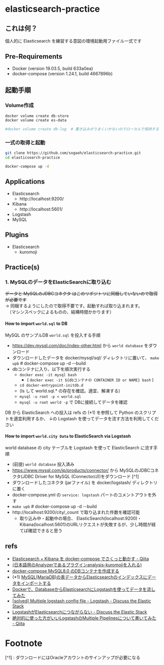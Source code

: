 # elasticsearch-practice

## これは何？
個人的に Elasticsearch を練習する意図の環境起動用ファイル一式です

## Pre-Requirements
- Docker (version 19.03.5, build 633a0ea)
- docker-compose (version 1.24.1, build 4667896b)

## 起動手順

### Volume作成

```sh
docker volume create db-store
docker volume create es-data

#docker volume create db-log  # 書き込みがうまくいかないのでローカルで保持する
```

### 一式の取得と起動
```sh
git clone https://github.com/sogaoh/elasticsearch-practice.git
cd elasticsearch-practice

docker-compose up -d
```

## Applications
- Elasticsearch
    - http://localhost:9200/
- Kibana 
    - http://localhost:5601/
- Logstash
- MySQL

## Plugins
- Elasticsearch
    - kuromoji


## Practice(s)

### 1. MySQLのデータをElasticSearchに取り込む

~~データと MySQLのJDBCコネクタ はこのリポジトリに同梱していないので取得が必要です~~  
-> 同梱するようにしたので取得不要です。起動すれば取り込まれます。  
　（マシンスペックによるものの、結構時間かかります）


#### How to import `world.sql` to DB
MySQL のサンプルDB `world.sql` を投入する手順

- https://dev.mysql.com/doc/index-other.html から `world database` をダウンロード
- ダウンロードしたデータを docker/mysql/sql/ ディレクトリに置いて、 `make upb` # docker-compose up -d --build
- dbコンテナに入り、以下を順次実行する
    - `docker exec -it mysql bash`
        - ( `docker exec -it ${dbコンテナの CONTAINER ID or NAME} bash` )
    - `cd docker-entrypoint-initdb.d`
    - (ls して world.sql.* の存在を確認。適宜、解凍する)
    - `mysql -u root -p < world.sql`
    - `mysql -u root world -p` で DBに接続してデータを確認

DB から ElasticSearch への投入は refs の (*1) を参照して Python のスクリプトを適宜利用するか、
↓の Logstash を使ってデータを流す方法を利用してください


#### How to import `world.city Data` to ElasticSearch via Logstash 
world database の city テーブルを Logstash を使って ElasticSearch に流す手順

- (前提) `world database` 投入済み
- https://www.mysql.com/jp/products/connector/ から MySQLのJDBCコネクタ(JDBC Driver for MySQL (Connector/J))をダウンロード [^1]
- ダウンロードしたコネクタ (jarファイル) を docker/logstash/ ディレクトリに置く
- docker-compose.yml の `service: logstash` パートのコメントアウトを外す
- `make upb` # docker-compose up -d --build
- http://localhost:9200/city/_count で取り込まれた件数を確認可能
    - 取り込み中・起動中の場合、 ElasticSearch(localhost:9200)・Kibana(localhost:5601)のURLリクエストが失敗するが、少し時間が経てば確認できると思う


## refs
- [Elasticsearch + Kibana を docker-compose でさくっと動かす - Qiita](https://qiita.com/nobuman/items/6308ea3bfd0aa0c58fdb)
- [(日本語用のAnalyzerであるプラグインanalysis-kuromojiを入れる)](https://tsgkdt.hatenablog.jp/entry/2019/01/03/215752)
- [docker-compose MySQL8.0 のDBコンテナを作成する](https://qiita.com/ucan-lab/items/b094dbfc12ac1cbee8cb)
- (*1) [MySQL(MariaDB)の表データからElasticsearchのインデックスにデータをインポートする](https://qiita.com/halhosono/items/91a54ef1ac691f43c11c) 
- [Dockerで、DatabaseからElasticsearchにLogstashを使ってデータを流してみた](https://qiita.com/takayuki-miura0203/items/ba9d59a8b267d785d0c6)
- [[solved] Multiple logstash config file - Logstash - Discuss the Elastic Stack](https://discuss.elastic.co/t/solved-multiple-logstash-config-file/51692/10)
- [LogstashがElasticsearchにつながらない - Discuss the Elastic Stack](https://discuss.elastic.co/t/logstash-elasticsearch/206159/2)
- [絶対的に使った方がいいLogstashのMultiple Pipelinesについて書いてみた - Qiita](https://qiita.com/micci184/items/24e197a168891f089b3d)

# Footnote
[^1] : ダウンロードにはOracleアカウントのサインアップが必要になる